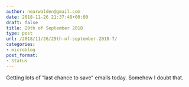 ```yaml
---
author: nearwalden@gmail.com
date: 2018-11-26 21:37:48+00:00
draft: false
title: 29th of September 2018
type: post
url: /2018/11/26/29th-of-september-2018-7/
categories:
- microblog
post_format:
- Status
---
```


Getting lots of “last chance to save” emails today.  Somehow I doubt that.



